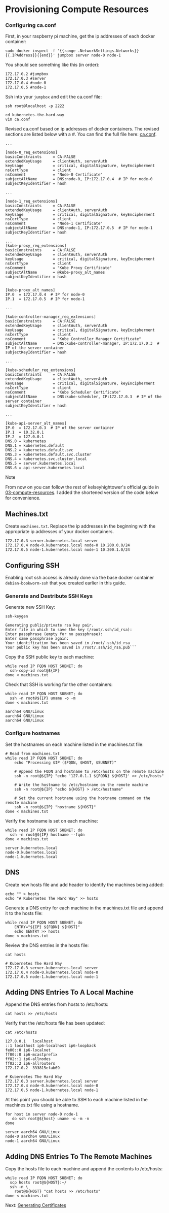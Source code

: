 # Provisioning Compute Resources

### Configuring ca.conf

First, in your raspberry pi machine, get the ip addresses of each docker container:

```
sudo docker inspect -f '{{range .NetworkSettings.Networks}}{{.IPAddress}}{{end}}' jumpbox server node-0 node-1
```

You should see something like this (in order):

```
172.17.0.2 #jumpbox
172.17.0.3 #server
172.17.0.4 #node-0
172.17.0.5 #node-1
```

Ssh into your `jumpbox` and edit the ca.conf file:

```
ssh root@localhost -p 2222
```

```
cd kubernetes-the-hard-way
vim ca.conf
```

Revised ca.conf based on ip addresses of docker containers. The revised sections are listed below with a #. You can find the full file here: [ca.conf]("https://github/Jaecom/kubernetes-the-hard-way-raspberrypi-docker).

```
...

[node-0_req_extensions]
basicConstraints     = CA:FALSE
extendedKeyUsage     = clientAuth, serverAuth
keyUsage             = critical, digitalSignature, keyEncipherment
nsCertType           = client
nsComment            = "Node-0 Certificate"
subjectAltName       = DNS:node-0, IP:172.17.0.4  # IP for node-0
subjectKeyIdentifier = hash

...

[node-1_req_extensions]
basicConstraints     = CA:FALSE
extendedKeyUsage     = clientAuth, serverAuth
keyUsage             = critical, digitalSignature, keyEncipherment
nsCertType           = client
nsComment            = "Node-1 Certificate"
subjectAltName       = DNS:node-1, IP:172.17.0.5  # IP for node-1
subjectKeyIdentifier = hash

...
[kube-proxy_req_extensions]
basicConstraints     = CA:FALSE
extendedKeyUsage     = clientAuth, serverAuth
keyUsage             = critical, digitalSignature, keyEncipherment
nsCertType           = client
nsComment            = "Kube Proxy Certificate"
subjectAltName       = @kube-proxy_alt_names
subjectKeyIdentifier = hash


[kube-proxy_alt_names]
IP.0  = 172.17.0.4  # IP for node-0
IP.1  = 172.17.0.5  # IP for node-1

...

[kube-controller-manager_req_extensions]
basicConstraints     = CA:FALSE
extendedKeyUsage     = clientAuth, serverAuth
keyUsage             = critical, digitalSignature, keyEncipherment
nsCertType           = client
nsComment            = "Kube Controller Manager Certificate"
subjectAltName       = DNS:kube-controller-manager, IP:172.17.0.3  # IP of the server container
subjectKeyIdentifier = hash

...

[kube-scheduler_req_extensions]
basicConstraints     = CA:FALSE
extendedKeyUsage     = clientAuth, serverAuth
keyUsage             = critical, digitalSignature, keyEncipherment
nsCertType           = client
nsComment            = "Kube Scheduler Certificate"
subjectAltName       = DNS:kube-scheduler, IP:172.17.0.3  # IP of the server container
subjectKeyIdentifier = hash

...

[kube-api-server_alt_names]
IP.0  = 172.17.0.3  # IP of the server container
IP.1  = 10.32.0.1
IP.2  = 127.0.0.1
DNS.0 = kubernetes
DNS.1 = kubernetes.default
DNS.2 = kubernetes.default.svc
DNS.3 = kubernetes.default.svc.cluster
DNS.4 = kubernetes.svc.cluster.local
DNS.5 = server.kubernetes.local
DNS.6 = api-server.kubernetes.local

```

> [!NOTE]
> From now on you can follow the rest of kelseyhightower's official guide in [03-compute-resources](https://github.com/kelseyhightower/kubernetes-the-hard-way/blob/master/docs/03-compute-resources.md). I added the shortened version of the code below for convenience.

## Machines.txt

Create `machines.txt`. Replace the ip addresses in the beginning with the appropriate ip addresses of your docker containers.

```
172.17.0.3 server.kubernetes.local server
172.17.0.4 node-0.kubernetes.local node-0 10.200.0.0/24
172.17.0.5 node-1.kubernetes.local node-1 10.200.1.0/24
```

## Configuring SSH

Enabling root ssh access is already done via the base docker container `debian-bookworm-ssh` that you created earlier in this guide.

### Generate and Destribute SSH Keys

Generate new SSH Key:

```
ssh-keygen
```

````
Generating public/private rsa key pair.
Enter file in which to save the key (/root/.ssh/id_rsa):
Enter passphrase (empty for no passphrase):
Enter same passphrase again:
Your identification has been saved in /root/.ssh/id_rsa
Your public key has been saved in /root/.ssh/id_rsa.pub```

````

Copy the SSH public key to each machine:

```
while read IP FQDN HOST SUBNET; do
  ssh-copy-id root@${IP}
done < machines.txt
```

Check that SSH is working for the other containers:

```
while read IP FQDN HOST SUBNET; do
  ssh -n root@${IP} uname -o -m
done < machines.txt
```

```
aarch64 GNU/Linux
aarch64 GNU/Linux
aarch64 GNU/Linux
```

### Configure hostnames

Set the hostnames on each machine listed in the machines.txt file:

```
# Read from machines.txt
while read IP FQDN HOST SUBNET; do
    echo "Processing $IP ($FQDN, $HOST, $SUBNET)"

    # Append the FQDN and hostname to /etc/hosts on the remote machine
    ssh -n root@${IP} "echo '127.0.1.1 ${FQDN} ${HOST}' >> /etc/hosts"

    # Write the hostname to /etc/hostname on the remote machine
    ssh -n root@${IP} "echo ${HOST} > /etc/hostname"

    # Set the current hostname using the hostname command on the remote machine
    ssh -n root@${IP} "hostname ${HOST}"
done < machines.txt
```

Verify the hostname is set on each machine:

```
while read IP FQDN HOST SUBNET; do
  ssh -n root@${IP} hostname --fqdn
done < machines.txt
```

```
server.kubernetes.local
node-0.kubernetes.local
node-1.kubernetes.local
```

## DNS

Create new hosts file and add header to identify the machines being added:

```
echo "" > hosts
echo "# Kubernetes The Hard Way" >> hosts
```

Generate a DNS entry for each machine in the machines.txt file and append it to the hosts file:

```
while read IP FQDN HOST SUBNET; do
    ENTRY="${IP} ${FQDN} ${HOST}"
    echo $ENTRY >> hosts
done < machines.txt
```

Review the DNS entries in the hosts file:

```
cat hosts
```

```
# Kubernetes The Hard Way
172.17.0.3 server.kubernetes.local server
172.17.0.4 node-0.kubernetes.local node-0
172.17.0.5 node-1.kubernetes.local node-1
```

## Adding DNS Entries To A Local Machine

Append the DNS entries from hosts to /etc/hosts:

```
cat hosts >> /etc/hosts
```

Verify that the /etc/hosts file has been updated:

```
cat /etc/hosts
```

```
127.0.0.1	localhost
::1	localhost ip6-localhost ip6-loopback
fe00::0	ip6-localnet
ff00::0	ip6-mcastprefix
ff02::1	ip6-allnodes
ff02::2	ip6-allrouters
172.17.0.2	333815efab69

# Kubernetes The Hard Way
172.17.0.3 server.kubernetes.local server
172.17.0.4 node-0.kubernetes.local node-0
172.17.0.5 node-1.kubernetes.local node-1
```

At this point you should be able to SSH to each machine listed in the machines.txt file using a hostname.

```
for host in server node-0 node-1
   do ssh root@${host} uname -o -m -n
done
```

```
server aarch64 GNU/Linux
node-0 aarch64 GNU/Linux
node-1 aarch64 GNU/Linux
```

## Adding DNS Entries To The Remote Machines

Copy the hosts file to each machine and append the contents to /etc/hosts:

```
while read IP FQDN HOST SUBNET; do
  scp hosts root@${HOST}:~/
  ssh -n \
    root@${HOST} "cat hosts >> /etc/hosts"
done < machines.txt
```

Next: [Generating Certificates](https://github.com/Jaecom/kubernetes-the-hard-way-raspberrypi-docker/blob/main/docs/04-certificate-authority.md)
